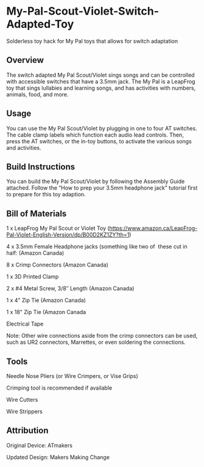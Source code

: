 # My-Pal-Scout-Violet-Switch-Adapted-Toy
Solderless toy hack for My Pal toys that allows for switch adaptation

## Overview

The switch adapted My Pal Scout/Violet sings songs and can be controlled with accessible switches that have a 3.5mm jack. The My Pal is a LeapFrog toy that sings lullabies and learning songs, and has activities with numbers, animals, food, and more.

## Usage

You can use the My Pal Scout/Violet by plugging in one to four AT switches. The cable clamp labels which function each audio lead controls. Then, press the AT switches, or the in-toy buttons, to activate the various songs and activities.

## Build Instructions

You can build the My Pal Scout/Violet by following the Assembly Guide attached. Follow the “How to prep your 3.5mm headphone jack” tutorial first to prepare for this toy adaption.

## Bill of Materials

1 x LeapFrog My Pal Scout or Violet Toy (https://www.amazon.ca/LeapFrog-Pal-Violet-English-Version/dp/B00D2KZ1ZY?th=1)

4 x 3.5mm Female Headphone jacks (something like two of  these cut in half: (Amazon Canada)

8 x Crimp Connectors (Amazon Canada)

1 x 3D Printed Clamp

2 x #4 Metal Screw, 3/8″ Length (Amazon Canada)

1 x 4" Zip Tie (Amazon Canada)

1 x 18" Zip Tie (Amazon Canada

Electrical Tape


Note: Other wire connections aside from the crimp connectors can be used, such as UR2 connectors, Marrettes, or even soldering the connections.

## Tools

Needle Nose Pliers (or Wire Crimpers, or Vise Grips)

Crimping tool is recommended if available

Wire Cutters

Wire Strippers

## Attribution

Original Device: ATmakers

Updated Design: Makers Making Change
